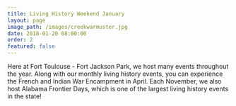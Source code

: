```yaml
---
title: Living History Weekend January
layout: page
image_path: /images/creekwarmuster.jpg
date: 2018-01-20 08:00:00
order: 2
featured: false
---
```



Here at Fort Toulouse - Fort Jackson Park, we host many events throughout the year. Along with our monthly living history events, you can experience the French and Indian War Encampment in April. Each November, we also host Alabama Frontier Days, which is one of the largest living history events in the state!